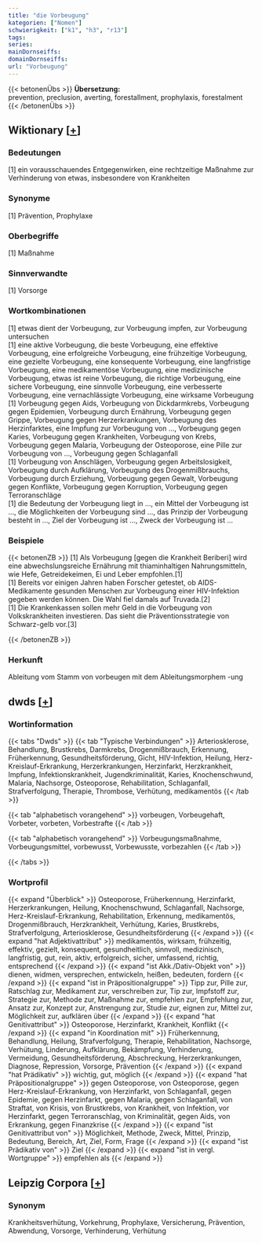 ```yaml
---
title: "die Vorbeugung"
kategorien: ["Nomen"]
schwierigkeit: ["k1", "h3", "r13"]
tags:
series:
mainDornseiffs:
domainDornseiffs:
url: "Vorbeugung"
---
```


{{< betonenÜbs >}}
**Übersetzung:**  
prevention, preclusion, averting, forestallment, prophylaxis, forestalment  
{{< /betonenÜbs >}}

## Wiktionary [[+](https://de.wiktionary.org/wiki/Vorbeugung)]

### Bedeutungen
[1] ein vorausschauendes Entgegenwirken, eine rechtzeitige Maßnahme zur Verhinderung von etwas, insbesondere von Krankheiten  

### Synonyme
[1] Prävention, Prophylaxe  

### Oberbegriffe
[1] Maßnahme  

### Sinnverwandte
[1] Vorsorge  

### Wortkombinationen
[1] etwas dient der Vorbeugung, zur Vorbeugung impfen, zur Vorbeugung untersuchen  
[1] eine aktive Vorbeugung, die beste Vorbeugung, eine effektive Vorbeugung, eine erfolgreiche Vorbeugung, eine frühzeitige Vorbeugung, eine gezielte Vorbeugung, eine konsequente Vorbeugung, eine langfristige Vorbeugung, eine medikamentöse Vorbeugung, eine medizinische Vorbeugung, etwas ist reine Vorbeugung, die richtige Vorbeugung, eine sichere Vorbeugung, eine sinnvolle Vorbeugung, eine verbesserte Vorbeugung, eine vernachlässigte Vorbeugung, eine wirksame Vorbeugung  
[1] Vorbeugung gegen Aids, Vorbeugung von Dickdarmkrebs, Vorbeugung gegen Epidemien, Vorbeugung durch Ernährung, Vorbeugung gegen Grippe, Vorbeugung gegen Herzerkrankungen, Vorbeugung des Herzinfarktes, eine Impfung zur Vorbeugung von …, Vorbeugung gegen Karies, Vorbeugung gegen Krankheiten, Vorbeugung von Krebs, Vorbeugung gegen Malaria, Vorbeugung der Osteoporose, eine Pille zur Vorbeugung von …, Vorbeugung gegen Schlaganfall  
[1] Vorbeugung von Anschlägen, Vorbeugung gegen Arbeitslosigkeit, Vorbeugung durch Aufklärung, Vorbeugung des Drogenmißbrauchs, Vorbeugung durch Erziehung, Vorbeugung gegen Gewalt, Vorbeugung gegen Konflikte, Vorbeugung gegen Korruption, Vorbeugung gegen Terroranschläge  
[1] die Bedeutung der Vorbeugung liegt in …, ein Mittel der Vorbeugung ist …, die Möglichkeiten der Vorbeugung sind …, das Prinzip der Vorbeugung besteht in …, Ziel der Vorbeugung ist …, Zweck der Vorbeugung ist …  

### Beispiele
{{< betonenZB >}}
[1] Als Vorbeugung [gegen die Krankheit Beriberi] wird eine abwechslungsreiche Ernährung mit thiaminhaltigen Nahrungsmitteln, wie Hefe, Getreidekeimen, Ei und Leber empfohlen.[1]  
[1] Bereits vor einigen Jahren haben Forscher getestet, ob AIDS-Medikamente gesunden Menschen zur Vorbeugung einer HIV-Infektion gegeben werden können. Die Wahl fiel damals auf Truvada.[2]  
[1] Die Krankenkassen sollen mehr Geld in die Vorbeugung von Volkskrankheiten investieren. Das sieht die Präventionsstrategie von Schwarz-gelb vor.[3]  

{{< /betonenZB >}}
### Herkunft
Ableitung vom Stamm von vorbeugen mit dem Ableitungsmorphem -ung  



## dwds [[+](https://www.dwds.de/wb/Vorbeugung)]

### Wortinformation
{{< tabs "Dwds" >}}
{{< tab "Typische Verbindungen" >}}
Arteriosklerose, Behandlung, Brustkrebs, Darmkrebs, Drogenmißbrauch, Erkennung, Früherkennung, Gesundheitsförderung, Gicht, HIV-Infektion, Heilung, Herz-Kreislauf-Erkrankung, Herzerkrankungen, Herzinfarkt, Herzkrankheit, Impfung, Infektionskrankheit, Jugendkriminalität, Karies, Knochenschwund, Malaria, Nachsorge, Osteoporose, Rehabilitation, Schlaganfall, Strafverfolgung, Therapie, Thrombose, Verhütung, medikamentös
{{< /tab >}}

{{< tab "alphabetisch vorangehend" >}}
vorbeugen, Vorbeugehaft, Vorbeter, vorbeten, Vorbestrafte
{{< /tab >}}

{{< tab "alphabetisch vorangehend" >}}
Vorbeugungsmaßnahme, Vorbeugungsmittel, vorbewusst, Vorbewusste, vorbezahlen
{{< /tab >}}

{{< /tabs >}}

### Wortprofil
{{< expand "Überblick" >}} Osteoporose, Früherkennung, Herzinfarkt, Herzerkrankungen, Heilung, Knochenschwund, Schlaganfall, Nachsorge, Herz-Kreislauf-Erkrankung, Rehabilitation, Erkennung, medikamentös, Drogenmißbrauch, Herzkrankheit, Verhütung, Karies, Brustkrebs, Strafverfolgung, Arteriosklerose, Gesundheitsförderung {{< /expand >}}
{{< expand "hat Adjektivattribut" >}} medikamentös, wirksam, frühzeitig, effektiv, gezielt, konsequent, gesundheitlich, sinnvoll, medizinisch, langfristig, gut, rein, aktiv, erfolgreich, sicher, umfassend, richtig, entsprechend {{< /expand >}}
{{< expand "ist Akk./Dativ-Objekt von" >}} dienen, widmen, versprechen, entwickeln, heißen, bedeuten, fordern {{< /expand >}}
{{< expand "ist in Präpositionalgruppe" >}} Tipp zur, Pille zur, Ratschlag zur, Medikament zur, verschreiben zur, Tip zur, Impfstoff zur, Strategie zur, Methode zur, Maßnahme zur, empfehlen zur, Empfehlung zur, Ansatz zur, Konzept zur, Anstrengung zur, Studie zur, eignen zur, Mittel zur, Möglichkeit zur, aufklären über {{< /expand >}}
{{< expand "hat Genitivattribut" >}} Osteoporose, Herzinfarkt, Krankheit, Konflikt {{< /expand >}}
{{< expand "in Koordination mit" >}} Früherkennung, Behandlung, Heilung, Strafverfolgung, Therapie, Rehabilitation, Nachsorge, Verhütung, Linderung, Aufklärung, Bekämpfung, Verhinderung, Vermeidung, Gesundheitsförderung, Abschreckung, Herzerkrankungen, Diagnose, Repression, Vorsorge, Prävention {{< /expand >}}
{{< expand "hat Prädikativ" >}} wichtig, gut, möglich {{< /expand >}}
{{< expand "hat Präpositionalgruppe" >}} gegen Osteoporose, von Osteoporose, gegen Herz-Kreislauf-Erkrankung, von Herzinfarkt, von Schlaganfall, gegen Epidemie, gegen Herzinfarkt, gegen Malaria, gegen Schlaganfall, von Straftat, von Krisis, von Brustkrebs, von Krankheit, von Infektion, vor Herzinfarkt, gegen Terroranschlag, von Kriminalität, gegen Aids, von Erkrankung, gegen Finanzkrise {{< /expand >}}
{{< expand "ist Genitivattribut von" >}} Möglichkeit, Methode, Zweck, Mittel, Prinzip, Bedeutung, Bereich, Art, Ziel, Form, Frage {{< /expand >}}
{{< expand "ist Prädikativ von" >}} Ziel {{< /expand >}}
{{< expand "ist in vergl. Wortgruppe" >}} empfehlen als {{< /expand >}}

## Leipzig Corpora [[+](https://corpora.uni-leipzig.de/en/res?word=Vorbeugung&corpusId=deu_newscrawl-public_2018)]


### Synonym
Krankheitsverhütung, Vorkehrung, Prophylaxe, Versicherung, Prävention, Abwendung, Vorsorge, Verhinderung, Verhütung

